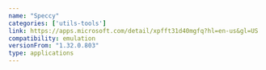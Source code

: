 ```yaml
---
name: "Speccy"
categories: ['utils-tools']
link: https://apps.microsoft.com/detail/xpfft31d40mgfq?hl=en-us&gl=US
compatibility: emulation
versionFrom: "1.32.0.803"
type: applications
---
```


